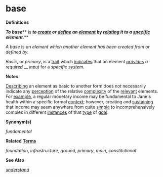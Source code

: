 # base

**Definitions**

_**To base**_** is **_**to**_ [_**create**_](https://github.com/gcassel/Modular-Organization-Terminology/blob/master/terms/create.md) _**or**_ [_**define**_](https://github.com/gcassel/Modular-Organization-Terminology/blob/master/terms/define.md) _**an**_ [_**element**_](https://github.com/gcassel/Modular-Organization-Terminology/blob/master/terms/element.md) **by** [_**relating**_](https://github.com/gcassel/Modular-Organization-Terminology/blob/master/terms/relate.md) _**it to a**_ [_**specific**_](https://github.com/gcassel/Modular-Organization-Terminology/blob/master/terms/specific.md) _**element**_**.**

_A base_ is _an element which another element has been created from or defined by._

_Basic_, or _primary_, is a [trait](https://github.com/gcassel/Modular-Organization-Terminology/blob/master/terms/trait.md) which [indicates](https://github.com/gcassel/Modular-Organization-Terminology/blob/master/terms/indicate.md) that an element [_provides_](https://github.com/gcassel/Modular-Organization-Terminology/blob/master/terms/provide.md) _a_ [_required_](https://github.com/gcassel/Modular-Organization-Terminology/blob/master/terms/require.md) __ [_input_](https://github.com/gcassel/Modular-Organization-Terminology/blob/master/terms/input.md) for a _specific_ [_system_](https://github.com/gcassel/Modular-Organization-Terminology/blob/master/terms/system.md).

**Notes**

[Describing](https://github.com/gcassel/Modular-Organization-Terminology/blob/master/terms/describe.md) an element as basic to another form does _not_ necessarily indicate any [perception](https://github.com/gcassel/Modular-Organization-Terminology/blob/master/terms/perceive.md) of the relative [complexity](https://github.com/gcassel/Modular-Organization-Terminology/blob/master/terms/complexity.md) of the [relevant](https://github.com/gcassel/Modular-Organization-Terminology/blob/master/terms/relevance.md) elements. For [example](https://github.com/gcassel/Modular-Organization-Terminology/blob/master/terms/element.md), a regular monetary income may be fundamental to Jane's health within a specific formal [context](https://github.com/gcassel/Modular-Organization-Terminology/blob/master/terms/context.md); however, creating and [sustaining](https://github.com/gcassel/Modular-Organization-Terminology/blob/master/terms/sustain.md) that income may seem anywhere from quite [simple](https://github.com/gcassel/Modular-Organization-Terminology/blob/master/terms/simple.md) to incomprehensively complex in different [instances](https://github.com/gcassel/Modular-Organization-Terminology/blob/master/terms/instance.md) of that [type](https://github.com/gcassel/Modular-Organization-Terminology/blob/master/terms/type.md) of [goal](https://github.com/gcassel/Modular-Organization-Terminology/blob/master/terms/goal.md).

**Synonym(s)**

_fundamental_

**Related** [**Terms**](https://github.com/gcassel/Modular-Organization-Terminology/blob/master/terms/term.md)

_foundation_, _infrastructure_, _ground_, _primary_, _main_, _constitutional_

**See Also**

[_understand_](https://github.com/gcassel/Modular-Organization-Terminology/blob/master/terms/understand.md)
